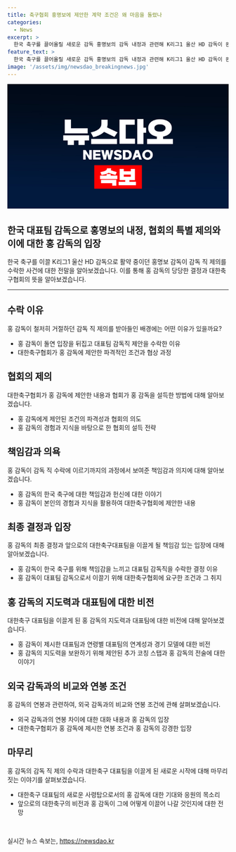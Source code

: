 ```yaml
---
title: 축구협회 홍명보에 제안한 계약 조건은 왜 마음을 돌렸나
categories:
  - News
excerpt: >
  한국 축구를 끌어올릴 새로운 감독 홍명보의 감독 내정과 관련해 K리그1 울산 HD 감독이 완강한 거절을 했다가 돌연 수락한 배경을 이야기합니다. 이를 통해 홍 감독의 결정에 영향을 미친 이 이사의 제안과 홍 감독의 단호한 의지를 강조하며, 그동안 축구 현장에서 한국 축구에 기여해온 홍 감독의 신념과 책임감을 강조합니다. 끝으로 이 이사가 홍 감독을 설득한 과정과 홍 감독이 대표팀 감독으로서의 새로운 비전을 밝혔다는 내용을 요약합니다.
feature_text: >
  한국 축구를 끌어올릴 새로운 감독 홍명보의 감독 내정과 관련해 K리그1 울산 HD 감독이 완강한 거절을 했다가 돌연 수락한 배경을 이야기합니다. 이를 통해 홍 감독의 결정에 영향을 미친 이 이사의 제안과 홍 감독의 단호한 의지를 강조하며, 그동안 축구 현장에서 한국 축구에 기여해온 홍 감독의 신념과 책임감을 강조합니다. 끝으로 이 이사가 홍 감독을 설득한 과정과 홍 감독이 대표팀 감독으로서의 새로운 비전을 밝혔다는 내용을 요약합니다.
image: '/assets/img/newsdao_breakingnews.jpg'
---
```


<p><img src="/assets/img/newsdao_breakingnews.jpg" alt="cryptoinkorea 속보" /></p>

<h2 data-ke-size="size24">한국 대표팀 감독으로 홍명보의 내정, 협회의 특별 제의와 이에 대한 홍 감독의 입장</h2>

<p data-ke-size="size16">한국 축구를 이끌 K리그1 울산 HD 감독으로 활약 중이던 홍명보 감독이 감독 직 제의를 수락한 사건에 대한 전말을 알아보겠습니다. 이를 통해 홍 감독의 당당한 결정과 대한축구협회의 뜻을 알아보겠습니다.</p>

<hr>

<h2 data-ke-size="size26">수락 이유</h2>

<p data-ke-size="size16">홍 감독이 철저히 거절하던 감독 직 제의를 받아들인 배경에는 어떤 이유가 있을까요?</p>

<ul>
  <li>홍 감독이 돌연 입장을 뒤집고 대표팀 감독직 제안을 수락한 이유</li>
  <li>대한축구협회가 홍 감독에 제안한 파격적인 조건과 협상 과정</li>
</ul>

<h2 data-ke-size="size26">협회의 제의</h2>

<p data-ke-size="size16">대한축구협회가 홍 감독에 제안한 내용과 협회가 홍 감독을 설득한 방법에 대해 알아보겠습니다.</p>

<ul>
  <li>홍 감독에게 제안된 조건의 파격성과 협회의 의도</li>
  <li>홍 감독의 경험과 지식을 바탕으로 한 협회의 설득 전략</li>
</ul>

<h2 data-ke-size="size26">책임감과 의욕</h2>

<p data-ke-size="size16">홍 감독이 감독 직 수락에 이르기까지의 과정에서 보여준 책임감과 의지에 대해 알아보겠습니다.</p>

<ul>
  <li>홍 감독의 한국 축구에 대한 책임감과 헌신에 대한 이야기</li>
  <li>홍 감독이 본인의 경험과 지식을 활용하여 대한축구협회에 제안한 내용</li>
</ul>

<h2 data-ke-size="size26">최종 결정과 입장</h2>

<p data-ke-size="size16">홍 감독의 최종 결정과 앞으로의 대한축구대표팀을 이끌게 될 책임감 있는 입장에 대해 알아보겠습니다.</p>

<ul>
  <li>홍 감독이 한국 축구를 위해 책임감을 느끼고 대표팀 감독직을 수락한 결정 이유</li>
  <li>홍 감독이 대표팀 감독으로서 이끌기 위해 대한축구협회에 요구한 조건과 그 취지</li>
</ul>

<h2 data-ke-size="size26">홍 감독의 지도력과 대표팀에 대한 비전</h2>

<p data-ke-size="size16">대한축구 대표팀을 이끌게 된 홍 감독의 지도력과 대표팀에 대한 비전에 대해 알아보겠습니다.</p>

<ul>
  <li>홍 감독이 제시한 대표팀과 연령별 대표팀의 연계성과 경기 모델에 대한 비전</li>
  <li>홍 감독의 지도력을 보완하기 위해 제안된 추가 코칭 스탭과 홍 감독의 전술에 대한 이야기</li>
</ul>

<h2 data-ke-size="size26">외국 감독과의 비교와 연봉 조건</h2>

<p data-ke-size="size16">홍 감독의 연봉과 관련하여, 외국 감독과의 비교와 연봉 조건에 관해 살펴보겠습니다.</p>

<ul>
  <li>외국 감독과의 연봉 차이에 대한 대화 내용과 홍 감독의 입장</li>
  <li>대한축구협회가 홍 감독에 제시한 연봉 조건과 홍 감독의 강경한 입장</li>
</ul>

<h2 data-ke-size="size26">마무리</h2>

<p data-ke-size="size16">홍 감독의 감독 직 제의 수락과 대한축구 대표팀을 이끌게 된 새로운 시작에 대해 마무리 짓는 이야기를 살펴보겠습니다.</p>

<ul>
  <li>대한축구 대표팀의 새로운 사령탑으로서의 홍 감독에 대한 기대와 응원의 목소리</li>
  <li>앞으로의 대한축구의 비전과 홍 감독이 그에 어떻게 이끌어 나갈 것인지에 대한 전망</li>
</ul>

<p data-ke-size="size16">&nbsp;</p>
실시간 뉴스 속보는, <a href="https://newsdao.kr" rel="dofollow">https://newsdao.kr</a>


